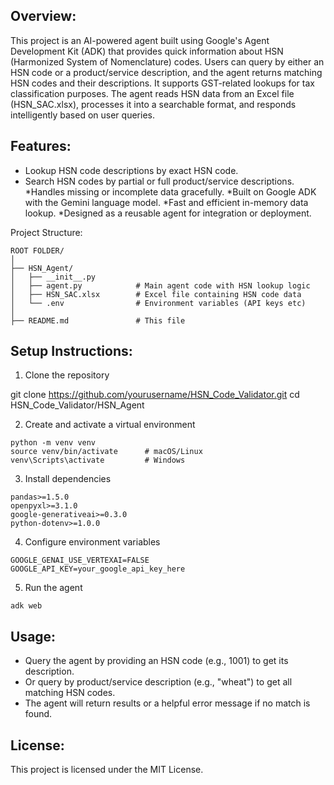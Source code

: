 ## Overview:

This project is an AI-powered agent built using Google's Agent Development Kit (ADK) that provides quick information about HSN (Harmonized System of Nomenclature) codes. Users can query by either an HSN code or a product/service description, and the agent returns matching HSN codes and their descriptions. It supports GST-related lookups for tax classification purposes. The agent reads HSN data from an Excel file (HSN_SAC.xlsx), processes it into a searchable format, and responds intelligently based on user queries.

## Features:

* Lookup HSN code descriptions by exact HSN code.
* Search HSN codes by partial or full product/service descriptions.
*Handles missing or incomplete data gracefully.
*Built on Google ADK with the Gemini language model.
*Fast and efficient in-memory data lookup.
*Designed as a reusable agent for integration or deployment.

Project Structure:
```
ROOT FOLDER/
│
├── HSN_Agent/
│   ├── __init__.py
│   ├── agent.py            # Main agent code with HSN lookup logic
│   ├── HSN_SAC.xlsx        # Excel file containing HSN code data
│   └── .env                # Environment variables (API keys etc)
│
├── README.md               # This file
```
## Setup Instructions: 

1. Clone the repository

git clone https://github.com/yourusername/HSN_Code_Validator.git
cd HSN_Code_Validator/HSN_Agent

2. Create and activate a virtual environment

```
python -m venv venv
source venv/bin/activate      # macOS/Linux
venv\Scripts\activate         # Windows
```

3. Install dependencies
```
pandas>=1.5.0
openpyxl>=3.1.0
google-generativeai>=0.3.0
python-dotenv>=1.0.0

```
4. Configure environment variables
```
GOOGLE_GENAI_USE_VERTEXAI=FALSE
GOOGLE_API_KEY=your_google_api_key_here
```
5. Run the agent
```
adk web
```
## Usage:

* Query the agent by providing an HSN code (e.g., 1001) to get its description.
* Or query by product/service description (e.g., "wheat") to get all matching HSN codes.
* The agent will return results or a helpful error message if no match is found.

## License:

This project is licensed under the MIT License.
